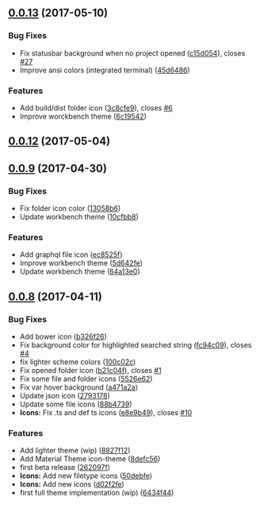 <a name="0.0.13"></a>
## [0.0.13](https://github.com/equinusocio/vsc-material-theme/compare/v0.0.12...v0.0.13) (2017-05-10)


### Bug Fixes

* Fix statusbar background when no project opened ([c15d054](https://github.com/equinusocio/vsc-material-theme/commit/c15d054)), closes [#27](https://github.com/equinusocio/vsc-material-theme/issues/27)
* Improve ansi colors (integrated terminal) ([45d6486](https://github.com/equinusocio/vsc-material-theme/commit/45d6486))


### Features

* Add build/dist folder icon ([3c8cfe9](https://github.com/equinusocio/vsc-material-theme/commit/3c8cfe9)), closes [#6](https://github.com/equinusocio/vsc-material-theme/issues/6)
* Improve worckbench theme ([6c19542](https://github.com/equinusocio/vsc-material-theme/commit/6c19542))



<a name="0.0.12"></a>
## [0.0.12](https://github.com/equinusocio/vsc-material-theme/compare/v0.0.9...v0.0.12) (2017-05-04)



<a name="0.0.9"></a>
## [0.0.9](https://github.com/equinusocio/vsc-material-theme/compare/v0.0.8...v0.0.9) (2017-04-30)


### Bug Fixes

* Fix folder icon color ([13058b6](https://github.com/equinusocio/vsc-material-theme/commit/13058b6))
* Update workbench theme ([10cfbb8](https://github.com/equinusocio/vsc-material-theme/commit/10cfbb8))


### Features

* Add graphql file icon ([ec8525f](https://github.com/equinusocio/vsc-material-theme/commit/ec8525f))
* Improve workbench theme ([5d642fe](https://github.com/equinusocio/vsc-material-theme/commit/5d642fe))
* Update workbench theme ([64a13e0](https://github.com/equinusocio/vsc-material-theme/commit/64a13e0))



<a name="0.0.8"></a>
## [0.0.8](https://github.com/equinusocio/vsc-material-theme/compare/v0.0.7...v0.0.8) (2017-04-11)


### Bug Fixes

* Add bower icon ([b326f26](https://github.com/equinusocio/vsc-material-theme/commit/b326f26))
* Fix background color for highlighted searched string ([fc94c09](https://github.com/equinusocio/vsc-material-theme/commit/fc94c09)), closes [#4](https://github.com/equinusocio/vsc-material-theme/issues/4)
* fix lighter scheme colors ([100c02c](https://github.com/equinusocio/vsc-material-theme/commit/100c02c))
* Fix opened folder icon ([b21c04f](https://github.com/equinusocio/vsc-material-theme/commit/b21c04f)), closes [#1](https://github.com/equinusocio/vsc-material-theme/issues/1)
* Fix some file and folder icons  ([5526e62](https://github.com/equinusocio/vsc-material-theme/commit/5526e62))
* Fix var hover background ([a471a2a](https://github.com/equinusocio/vsc-material-theme/commit/a471a2a))
* Update json icon ([2793178](https://github.com/equinusocio/vsc-material-theme/commit/2793178))
* Update some file icons ([88b4739](https://github.com/equinusocio/vsc-material-theme/commit/88b4739))
* **Icons:** Fix .ts and def ts icons ([e8e9b49](https://github.com/equinusocio/vsc-material-theme/commit/e8e9b49)), closes [#10](https://github.com/equinusocio/vsc-material-theme/issues/10)


### Features

* Add lighter theme (wip) ([8827f12](https://github.com/equinusocio/vsc-material-theme/commit/8827f12))
* Add Material Theme icon-theme ([8defc56](https://github.com/equinusocio/vsc-material-theme/commit/8defc56))
* first beta release ([262097f](https://github.com/equinusocio/vsc-material-theme/commit/262097f))
* **Icons:** Add new filetype icons ([50debfe](https://github.com/equinusocio/vsc-material-theme/commit/50debfe))
* **Icons:** Add new icons ([d02f2fe](https://github.com/equinusocio/vsc-material-theme/commit/d02f2fe))
* first full theme implementation (wip) ([6434f44](https://github.com/equinusocio/vsc-material-theme/commit/6434f44))



